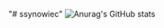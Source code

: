 "# ssynowiec"
![Anurag's GitHub stats](https://github-readme-stats.vercel.app/api?username=ssynowiec&show_icons=true)
